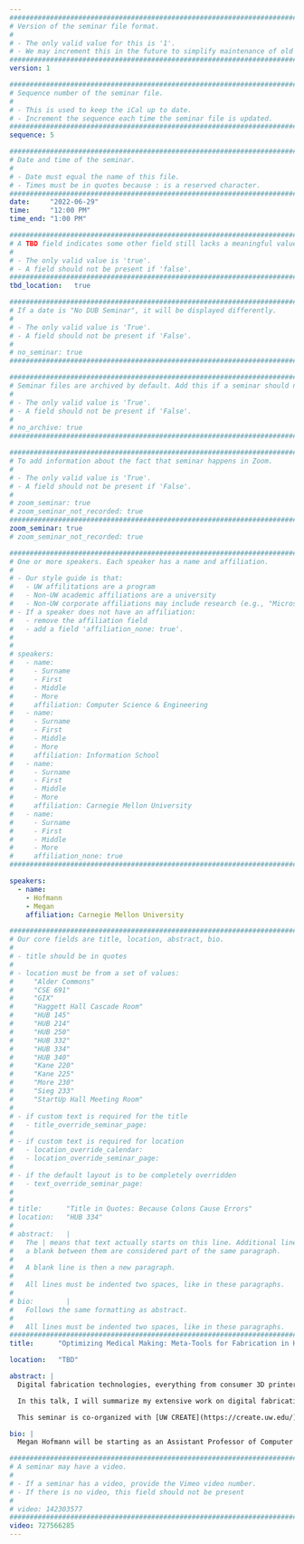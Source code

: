 ```yaml
---
################################################################################
# Version of the seminar file format.
#
# - The only valid value for this is '1'.
# - We may increment this in the future to simplify maintenance of old seminars.
################################################################################
version: 1

################################################################################
# Sequence number of the seminar file.
#
# - This is used to keep the iCal up to date.
# - Increment the sequence each time the seminar file is updated.
################################################################################
sequence: 5

################################################################################
# Date and time of the seminar.
#
# - Date must equal the name of this file.
# - Times must be in quotes because : is a reserved character.
################################################################################
date:     "2022-06-29"
time:     "12:00 PM"
time_end: "1:00 PM"

################################################################################
# A TBD field indicates some other field still lacks a meaningful value.
#
# - The only valid value is 'true'.
# - A field should not be present if 'false'.
################################################################################
tbd_location:   true

################################################################################
# If a date is "No DUB Seminar", it will be displayed differently.
#
# - The only valid value is 'True'.
# - A field should not be present if 'False'.
#
# no_seminar: true
################################################################################

################################################################################
# Seminar files are archived by default. Add this if a seminar should not be.
#
# - The only valid value is 'True'.
# - A field should not be present if 'False'.
#
# no_archive: true
################################################################################

################################################################################
# To add information about the fact that seminar happens in Zoom.
#
# - The only valid value is 'True'.
# - A field should not be present if 'False'.
#
# zoom_seminar: true
# zoom_seminar_not_recorded: true
################################################################################
zoom_seminar: true 
# zoom_seminar_not_recorded: true

################################################################################
# One or more speakers. Each speaker has a name and affiliation.
#
# - Our style guide is that:
#   - UW affilitations are a program
#   - Non-UW academic affiliations are a university
#   - Non-UW corporate affiliations may include research (e.g., "Microsoft Research")
# - If a speaker does not have an affiliation:
#   - remove the affiliation field
#   - add a field 'affiliation_none: true'.
#
#
# speakers:
#   - name: 
#     - Surname
#     - First
#     - Middle
#     - More
#     affiliation: Computer Science & Engineering 
#   - name: 
#     - Surname
#     - First
#     - Middle
#     - More
#     affiliation: Information School 
#   - name: 
#     - Surname
#     - First
#     - Middle
#     - More
#     affiliation: Carnegie Mellon University 
#   - name:
#     - Surname
#     - First
#     - Middle
#     - More
#     affiliation_none: true
################################################################################

speakers:
  - name: 
    - Hofmann
    - Megan
    affiliation: Carnegie Mellon University 

################################################################################
# Our core fields are title, location, abstract, bio.
#
# - title should be in quotes
#
# - location must be from a set of values:
#     "Alder Commons"
#     "CSE 691"
#     "GIX"
#     "Haggett Hall Cascade Room"
#     "HUB 145"
#     "HUB 214"
#     "HUB 250"
#     "HUB 332"
#     "HUB 334"
#     "HUB 340"
#     "Kane 220"
#     "Kane 225"
#     "More 230"
#     "Sieg 233"
#     "StartUp Hall Meeting Room"
#
# - if custom text is required for the title
#   - title_override_seminar_page:
#
# - if custom text is required for location
#   - location_override_calendar:
#   - location_override_seminar_page:
#
# - if the default layout is to be completely overridden
#   - text_override_seminar_page:
#
#
# title:      "Title in Quotes: Because Colons Cause Errors"
# location:   "HUB 334"
#
# abstract:   |
#   The | means that text actually starts on this line. Additional lines without
#   a blank between them are considered part of the same paragraph.
#
#   A blank line is then a new paragraph.
#
#   All lines must be indented two spaces, like in these paragraphs.
#
# bio:        |
#   Follows the same formatting as abstract.
#
#   All lines must be indented two spaces, like in these paragraphs.
################################################################################
title:      "Optimizing Medical Making: Meta-Tools for Fabrication in Healthcare Settings"

location:   "TBD"

abstract: |
  Digital fabrication technologies, everything from consumer 3D printers and laser cutters up to industrial knitting machines, are changing the way we build the world around us and, more importantly, who gets to build that world. In the context of healthcare, 3D printing is changing how we create assistive and medical devices at the point-of-care and proved to be an essential tool for producing PPE during the COVID-19 pandemic. Despite these recent successes, a more careful examination of how healthcare professionals are adopting digital fabrication technologies reveals a mismatch between what design tools are made to do and what clinicians want to do. My research reverses our expectations of who uses design tools and who builds them by bringing clinical domain experts into the process of building digital fabrication systems.

  In this talk, I will summarize my extensive work on digital fabrication in a variety of healthcare contexts and what we have learned about how medical domain experts approach fabrication challenges. Next, I will discuss three design systems I’ve developed to better meet the needs of non-technical domain experts. First, I present a compiler for machine knitting that creates new opportunities to support automated textile design. Second, I discuss a framework for object-oriented 3D modeling as a way of supporting collaborative design reuse and verification. Third, I present my most recent work on helping programmers and domain experts collaboratively build generative design tools in novel domains. Finally, I will present current and future applications of these systems in the context of healthcare, accessibility for people with disabilities, and design tools for sustainable textile manufacturing.

  This seminar is co-organized with [UW CREATE](https://create.uw.edu/).

bio: |
  Megan Hofmann will be starting as an Assistant Professor of Computer Science and Mechanical Engineering at the Khoury School of Computer Science at Northeastern University in the fall of 2022. Currently, she is a PhD Candidate at the Human Computer Interaction Institute at Carnegie Mellon University advised by Scott Hudson and Jennifer Mankoff. She has spent the majority of her PhD in Seattle working closely with the Make4All lab. She is a Siebel Fellow, an NSF Fellow, and a Center for Machine Learning and Health Fellow. Megan’s research has been published at top HCI conferences such as CHI, UIST, ASSETS, and CSCW and her work on the emerging area of Medical Making has won multiple awards at ACM-CHI and Assets.

################################################################################
# A seminar may have a video.
#
# - If a seminar has a video, provide the Vimeo video number.
# - If there is no video, this field should not be present
#
# video: 142303577
################################################################################
video: 727566285
---
```

